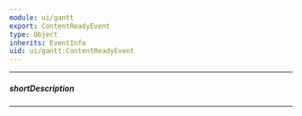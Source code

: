 ```yaml
---
module: ui/gantt
export: ContentReadyEvent
type: Object
inherits: EventInfo
uid: ui/gantt:ContentReadyEvent
---
```

---
##### shortDescription
<!-- Description goes here -->

---
<!-- Description goes here -->